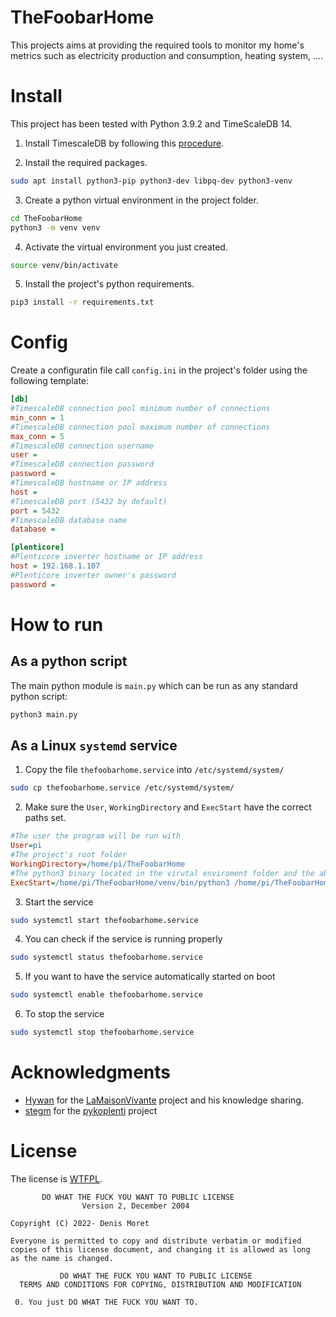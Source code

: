 # TheFoobarHome

This projects aims at providing the required tools to monitor my home's metrics such as electricity production and consumption, heating system, ....

# Install

This project has been tested with Python 3.9.2 and TimeScaleDB 14.

1. Install TimescaleDB by following this [procedure](db/README.md).

2. Install the required packages.
```bash
sudo apt install python3-pip python3-dev libpq-dev python3-venv
```
3. Create a python virtual environment in the project folder.
```bash
cd TheFoobarHome
python3 -m venv venv
```
4. Activate the virtual environment you just created.
```bash
source venv/bin/activate
```
5. Install the project's python requirements.
```bash
pip3 install -r requirements.txt
```

# Config

Create a configuratin file call `config.ini` in the project's folder using the following template:

```ini
[db]
#TimescaleDB connection pool minimum number of connections
min_conn = 1
#TimescaleDB connection pool maximum number of connections
max_conn = 5 
#TimescaleDB connection username
user = 
#TimescaleDB connection password
password = 
#TimescaleDB hostname or IP address
host = 
#TimescaleDB port (5432 by default)
port = 5432
#TimescaleDB database name
database = 

[plenticore]
#Plenticore inverter hostname or IP address
host = 192.168.1.107
#Plenticore inverter owner's password
password = 
```

# How to run 

## As a python script
The main python module is `main.py` which can be run as any standard python script:
```bash
python3 main.py
```
## As a Linux `systemd` service
1. Copy the file `thefoobarhome.service` into `/etc/systemd/system/`
```bash
sudo cp thefoobarhome.service /etc/systemd/system/
```
2. Make sure the `User`, `WorkingDirectory` and `ExecStart` have the correct paths set. 
```ini
#The user the program will be run with
User=pi
#The project's root folder
WorkingDirectory=/home/pi/TheFoobarHome
#The python3 binary located in the virutal enviroment folder and the absolute path to the main.py script
ExecStart=/home/pi/TheFoobarHome/venv/bin/python3 /home/pi/TheFoobarHome/main.py
```
3. Start the service
```bash
sudo systemctl start thefoobarhome.service
```
4. You can check if the service is running properly
```bash
sudo systemctl status thefoobarhome.service
```
5. If you want to have the service automatically started on boot
```bash
sudo systemctl enable thefoobarhome.service
```
6. To stop the service
```bash
sudo systemctl stop thefoobarhome.service
```

# Acknowledgments
- [Hywan](https://github.com/Hywan) for the [LaMaisonVivante](https://github.com/Hywan/LaMaisonVivante) project and his knowledge sharing.
- [stegm](https://github.com/stegm) for the [pykoplenti](https://github.com/stegm/pykoplenti) project


# License

The license is [WTFPL](https://en.wikipedia.org/wiki/WTFPL).

```
       DO WHAT THE FUCK YOU WANT TO PUBLIC LICENSE
                Version 2, December 2004

Copyright (C) 2022- Denis Moret

Everyone is permitted to copy and distribute verbatim or modified
copies of this license document, and changing it is allowed as long
as the name is changed.

           DO WHAT THE FUCK YOU WANT TO PUBLIC LICENSE
  TERMS AND CONDITIONS FOR COPYING, DISTRIBUTION AND MODIFICATION

 0. You just DO WHAT THE FUCK YOU WANT TO.
```